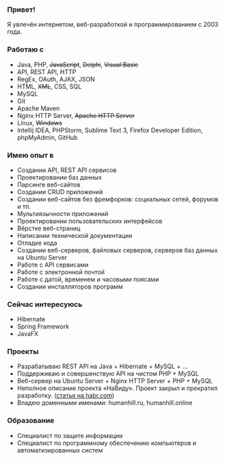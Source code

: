### Привет!
Я увлечён интернетом, веб-разработкой и программированием с 2003 года.

### Работаю с
* Java, PHP, ~~JavaScript~~, ~~Delphi~~, ~~Visual Basic~~
* API, REST API, HTTP
* RegEx, OAuth, AJAX, JSON
* HTML, ~~XML~~, CSS, SQL
* MySQL
* Git
* Apache Maven
* Nginx HTTP Server, ~~Apache HTTP Server~~
* Linux, ~~Windows~~
* Intellij IDEA, PHPStorm, Sublime Text 3, Firefox Developer Edition, phpMyAdmin, GitHub

### Имею опыт в
* Создании API, REST API сервисов
* Проектировании баз данных
* Парсинге веб-сайтов
* Создании CRUD приложений
* Создании веб-сайтов без фремфорков: социальных сетей, форумов и тп.
* Мультиязычности приложений
* Проектировании пользовательских интерфейсов
* Вёрстке веб-страниц
* Написании технической документации
* Отладке кода
* Создании веб-серверов, файловых серверов, серверов баз данных на Ubuntu Server
* Работе с API сервисами
* Работе с электронной почтой
* Работе с датой, временем и часовыми поясами
* Создании инсталляторов программ

### Сейчас интересуюсь
* Hibernate
* Spring Framework
* JavaFX

### Проекты
* Разрабатываю REST API на Java + Hibernate + MySQL + ...
* Поддерживаю и совершенствую API на чистом PHP + MySQL
* Веб-сервер на Ubuntu Server + Nginx HTTP Server + PHP + MySQL
* Неполное описание проекта «НаВиду». Проект закрыл и прекратил разработку. ([статья на habr.com](https://habr.com/ru/post/136132/))
* Владею доменными именами: humanhill.ru, humanhill.online

### Образование
* Специалист по защите информации
* Специалист по программному обеспечению компьютеров и автоматизированных систем
